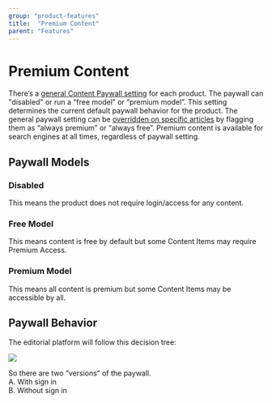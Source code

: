 ```yaml
---
group: "product-features"
title:  "Premium Content"
parent: "Features"
---
```


# Premium Content

There’s a [general Content Paywall setting](../configuration/general-product-preferences.md) for each product. The paywall can "disabled" or run a “free model” or “premium model”. This setting determines the current default paywall behavior for the product. The general paywall setting can be [overridden on specific articles](../data-models/content-item.md#premium) by flagging them as “always premium” or “always free”. Premium content is available for search engines at all times, regardless of paywall setting. 

## Paywall Models

### Disabled
This means the product does not require login/access for any content.

### Free Model
This means content is free by default but some Content Items may require Premium Access.

### Premium Model
This means all content is premium but some Content Items may be accessible by all.

## Paywall Behavior

The editorial platform will follow this decision tree:

<img src="https://docs.google.com/drawings/d/e/2PACX-1vSbCFZV_BVjn6oeDOL2Fo9C1Wu0OXMnI2DwOpNIjFe2oaDyHQmuDIjBuBolz-hwkl8VDpzpbbD3WE75/pub?w=908&amp;h=837">

So there are two “versions” of the paywall.  
A. With sign in  
B. Without sign in
